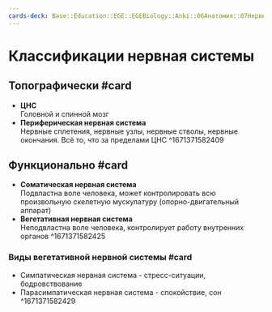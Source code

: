 ```yaml
---
cards-deck: Base::Education::EGE::EGEBiology::Anki::06Анатомия::07Нервная система
---
```


# Классификации нервная системы

## Топографически #card
- **ЦНС**<br>Головной и спинной мозг
- **Периферическая нервная система**<br>Нервные сплетения, нервные узлы, нервные стволы, нервные окончания. Всё то, что за пределами ЦНС
^1671371582409

## Функционально #card
- **Соматическая нервная система**<br>Подвластна воле человека, может контролировать всю произвольную скелетную мускулатуру (опорно-двигательный аппарат)
- **Вегетативная нервная система**<br>Неподвластна воле человека, контролирует работу внутренних органов
^1671371582425

### Виды вегетативной нервной системы #card 
- Симпатическая нервная система - стресс-ситуации, бодровствование 
- Парасимпатическая нервная система - спокойствие, сон
^1671371582429


